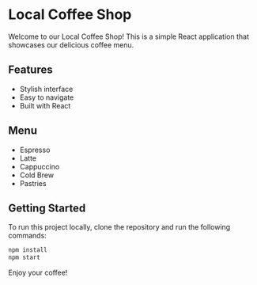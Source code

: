 # Local Coffee Shop

Welcome to our Local Coffee Shop! This is a simple React application that showcases our delicious coffee menu.

## Features
- Stylish interface
- Easy to navigate
- Built with React

## Menu
- Espresso
- Latte
- Cappuccino
- Cold Brew
- Pastries

## Getting Started
To run this project locally, clone the repository and run the following commands:

```bash
npm install
npm start
```

Enjoy your coffee!